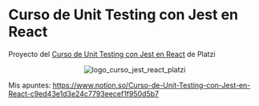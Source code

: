 # Curso de Unit Testing con Jest en React

Proyecto del [Curso de Unit Testing con Jest en React](https://platzi.com/clases/jest/) de Platzi

<p align='center'><img src='https://static.platzi.com/media/achievements/badge-unit-testing-jest-react-bb2bcb68-aeb7-4ff3-886e-f04816dfe0a0.png' alt='logo_curso_jest_react_platzi'/></p>

Mis apuntes: https://www.notion.so/Curso-de-Unit-Testing-con-Jest-en-React-c9ed43e1d3e24c7793eecef1f950d5b7
